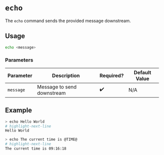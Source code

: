 # `echo`

The `echo` command sends the provided message downstream.

## Usage

```bash
echo <message>
```

### Parameters

| Parameter | Description                | Required? | Default Value |
| --------- | -------------------------- | --------- | ------------- |
| `message` | Message to send downstream | ✔️        | N/A           |

## Example

```bash
> echo Hello World
# highlight-next-line
​Hello World
```

```bash
> echo The current time is @TIME@
# highlight-next-line
​The current time is 09:16:18
```
